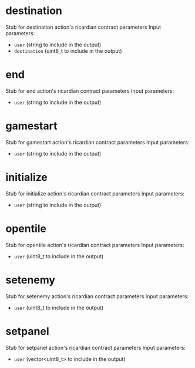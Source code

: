 <h1 class="contract">destination</h1>
Stub for destination action's ricardian contract parameters
Input parameters:

- `user` (string to include in the output)
- `destination` (uint8_t to include in the output)

<h1 class="contract">end</h1>
Stub for end action's ricardian contract parameters
Input parameters:

- `user` (string to include in the output)

<h1 class="contract">gamestart</h1>
Stub for gamestart action's ricardian contract parameters
Input parameters:

- `user` (string to include in the output)

<h1 class="contract">initialize</h1>
Stub for initialize action's ricardian contract parameters
Input parameters:

- `user` (string to include in the output)

<h1 class="contract">opentile</h1>
Stub for opentile action's ricardian contract parameters
Input parameters:

- `user` (uint8_t to include in the output)

<h1 class="contract">setenemy</h1>
Stub for setenemy action's ricardian contract parameters
Input parameters:

- `user` (uint8_t to include in the output)

<h1 class="contract">setpanel</h1>
Stub for setpanel action's ricardian contract parameters
Input parameters:

- `user` (vector<uint8_t> to include in the output)
